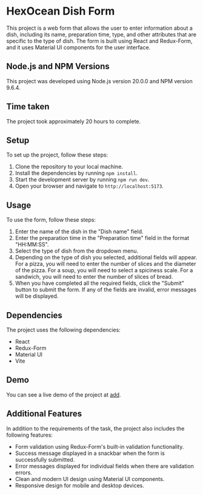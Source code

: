 # HexOcean Dish Form

This project is a web form that allows the user to enter information about a dish, including its name, preparation time, type, and other attributes that are specific to the type of dish. The form is built using React and Redux-Form, and it uses Material UI components for the user interface.

## Node.js and NPM Versions

This project was developed using Node.js version 20.0.0 and NPM version 9.6.4.

## Time taken

The project took approximately 20 hours to complete.

## Setup

To set up the project, follow these steps:

1. Clone the repository to your local machine.
2. Install the dependencies by running `npm install`.
3. Start the development server by running `npm run dev`.
4. Open your browser and navigate to `http://localhost:5173`.

## Usage

To use the form, follow these steps:

1. Enter the name of the dish in the "Dish name" field.
2. Enter the preparation time in the "Preparation time" field in the format "HH:MM:SS".
3. Select the type of dish from the dropdown menu.
4. Depending on the type of dish you selected, additional fields will appear. For a pizza, you will need to enter the number of slices and the diameter of the pizza. For a soup, you will need to select a spiciness scale. For a sandwich, you will need to enter the number of slices of bread.
5. When you have completed all the required fields, click the "Submit" button to submit the form. If any of the fields are invalid, error messages will be displayed.

## Dependencies

The project uses the following dependencies:

- React
- Redux-Form
- Material UI
- Vite

## Demo

You can see a live demo of the project at [add](add).

## Additional Features

In addition to the requirements of the task, the project also includes the following features:

- Form validation using Redux-Form's built-in validation functionality.
- Success message displayed in a snackbar when the form is successfully submitted.
- Error messages displayed for individual fields when there are validation errors.
- Clean and modern UI design using Material UI components.
- Responsive design for mobile and desktop devices.
